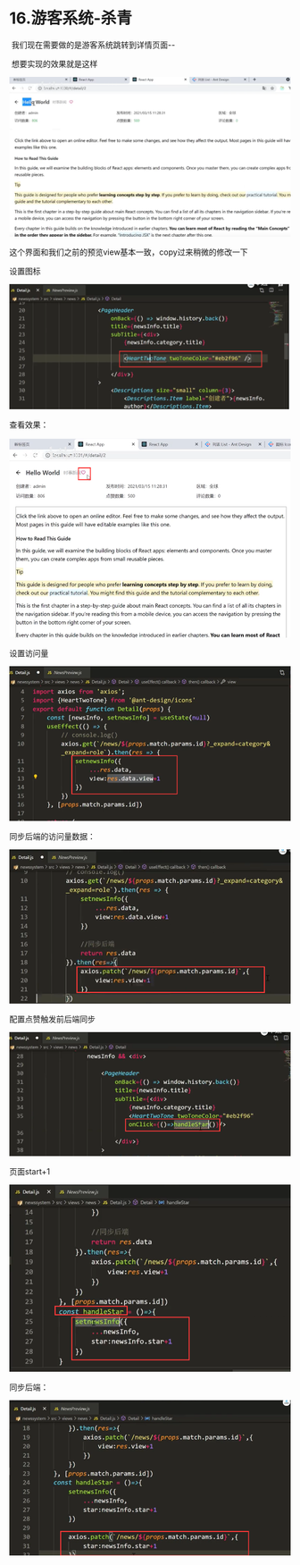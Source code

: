 # 16.游客系统-杀青

​		我们现在需要做的是游客系统跳转到详情页面--

​		想要实现的效果就是这样

![1641370906212](../../../../.vuepress/public/images/1641370906212.png)





这个界面和我们之前的预览view基本一致，copy过来稍微的修改一下



设置图标

![1641371201111](../../../../.vuepress/public/images/1641371201111.png)





查看效果：

![1641371225632](../../../../.vuepress/public/images/1641371225632.png)





设置访问量

![1641371436959](../../../../.vuepress/public/images/1641371436959.png)



同步后端的访问量数据：

![1641371489626](../../../../.vuepress/public/images/1641371489626.png)







配置点赞触发前后端同步

![1641371692881](../../../../.vuepress/public/images/1641371692881.png)



页面start+1

![1641371764307](../../../../.vuepress/public/images/1641371764307.png)



同步后端：

![1641371858369](../../../../.vuepress/public/images/1641371858369.png)

































































































